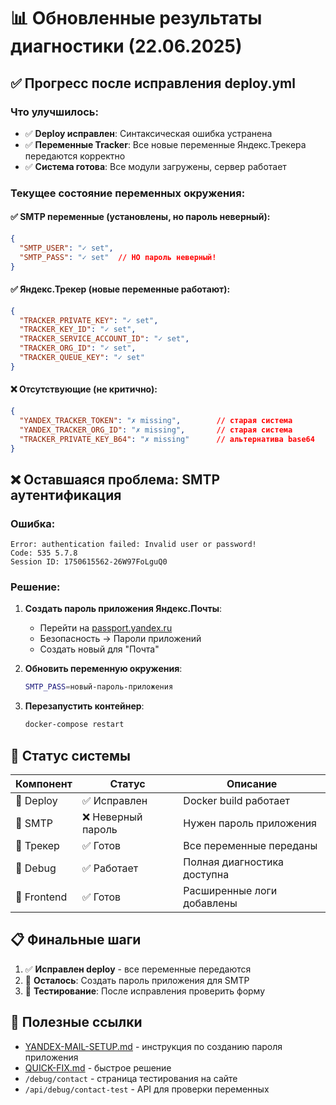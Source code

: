 # 📊 Обновленные результаты диагностики (22.06.2025)

## ✅ Прогресс после исправления deploy.yml

### Что улучшилось:
- ✅ **Deploy исправлен**: Синтаксическая ошибка устранена
- ✅ **Переменные Tracker**: Все новые переменные Яндекс.Трекера передаются корректно
- ✅ **Система готова**: Все модули загружены, сервер работает

### Текущее состояние переменных окружения:

#### ✅ SMTP переменные (установлены, но пароль неверный):
```json
{
  "SMTP_USER": "✓ set",
  "SMTP_PASS": "✓ set"  // НО пароль неверный!
}
```

#### ✅ Яндекс.Трекер (новые переменные работают):
```json
{
  "TRACKER_PRIVATE_KEY": "✓ set",
  "TRACKER_KEY_ID": "✓ set", 
  "TRACKER_SERVICE_ACCOUNT_ID": "✓ set",
  "TRACKER_ORG_ID": "✓ set",
  "TRACKER_QUEUE_KEY": "✓ set"
}
```

#### ❌ Отсутствующие (не критично):
```json
{
  "YANDEX_TRACKER_TOKEN": "✗ missing",        // старая система
  "YANDEX_TRACKER_ORG_ID": "✗ missing",       // старая система  
  "TRACKER_PRIVATE_KEY_B64": "✗ missing"      // альтернатива base64
}
```

## ❌ Оставшаяся проблема: SMTP аутентификация

### Ошибка:
```
Error: authentication failed: Invalid user or password!
Code: 535 5.7.8
Session ID: 1750615562-26W97FoLguQ0
```

### Решение:
1. **Создать пароль приложения Яндекс.Почты**:
   - Перейти на [passport.yandex.ru](https://passport.yandex.ru/)
   - Безопасность → Пароли приложений
   - Создать новый для "Почта"

2. **Обновить переменную окружения**:
   ```bash
   SMTP_PASS=новый-пароль-приложения
   ```

3. **Перезапустить контейнер**:
   ```bash
   docker-compose restart
   ```

## 🎯 Статус системы

| Компонент | Статус | Описание |
|-----------|--------|----------|
| 🚀 Deploy | ✅ Исправлен | Docker build работает |
| 📧 SMTP | ❌ Неверный пароль | Нужен пароль приложения |
| 🎫 Трекер | ✅ Готов | Все переменные переданы |
| 🔧 Debug | ✅ Работает | Полная диагностика доступна |
| 📱 Frontend | ✅ Готов | Расширенные логи добавлены |

## 📋 Финальные шаги

1. ✅ **Исправлен deploy** - все переменные передаются
2. 🔄 **Осталось**: Создать пароль приложения для SMTP
3. 🧪 **Тестирование**: После исправления проверить форму

## 🔗 Полезные ссылки

- [YANDEX-MAIL-SETUP.md](./YANDEX-MAIL-SETUP.md) - инструкция по созданию пароля приложения
- [QUICK-FIX.md](./QUICK-FIX.md) - быстрое решение
- `/debug/contact` - страница тестирования на сайте
- `/api/debug/contact-test` - API для проверки переменных
